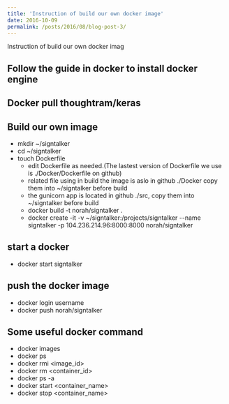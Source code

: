 ```yaml
---
title: 'Instruction of build our own docker image'
date: 2016-10-09
permalink: /posts/2016/08/blog-post-3/
---
```


Instruction of build our own docker imag

Follow the guide in docker to install docker engine
------

Docker pull thoughtram/keras
------

Build our own image
------
* mkdir ~/signtalker
* cd ~/signtalker
* touch Dockerfile
  * edit Dockerfile as needed.(The lastest version of Dockerfile we use is ./Docker/Dockerfile on github)
  * related file using in build the image is aslo in github ./Docker copy them into ~/signtalker before build
  * the gunicorn app is located in github ./src, copy them into ~/signtalker before build
  * docker build -t norah/signtalker .
  * docker create -it -v ~/signtalker:/projects/signtalker --name signtalker -p 104.236.214.96:8000:8000 norah/signtalker

start a docker
------
* docker start signtalker

push the docker image
------
* docker login username
* docker push norah/signtalker

Some useful docker command
------
  * docker images
  * docker ps
  * docker rmi <image_id>
  * docker rm  <container_id>
  * docker ps -a
  * docker start <container_name>
  * docker stop <container_name>